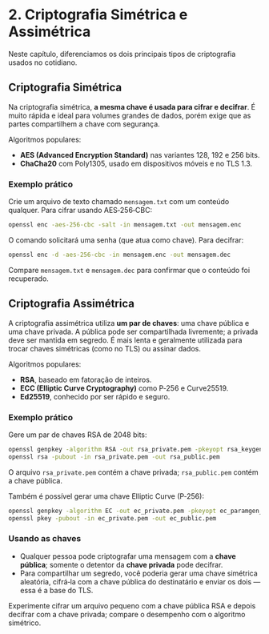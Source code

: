 # 2. Criptografia Simétrica e Assimétrica

Neste capítulo, diferenciamos os dois principais tipos de criptografia usados no cotidiano.

## Criptografia Simétrica

Na criptografia simétrica, **a mesma chave é usada para cifrar e decifrar**. É muito rápida e ideal para volumes grandes de dados, porém exige que as partes compartilhem a chave com segurança.

Algoritmos populares:
- **AES (Advanced Encryption Standard)** nas variantes 128, 192 e 256 bits.
- **ChaCha20** com Poly1305, usado em dispositivos móveis e no TLS 1.3.

### Exemplo prático

Crie um arquivo de texto chamado `mensagem.txt` com um conteúdo qualquer. Para cifrar usando AES‑256‑CBC:

```bash
openssl enc -aes-256-cbc -salt -in mensagem.txt -out mensagem.enc
```

O comando solicitará uma senha (que atua como chave). Para decifrar:

```bash
openssl enc -d -aes-256-cbc -in mensagem.enc -out mensagem.dec
```

Compare `mensagem.txt` e `mensagem.dec` para confirmar que o conteúdo foi recuperado.

## Criptografia Assimétrica

A criptografia assimétrica utiliza **um par de chaves**: uma chave pública e uma chave privada. A pública pode ser compartilhada livremente; a privada deve ser mantida em segredo. É mais lenta e geralmente utilizada para trocar chaves simétricas (como no TLS) ou assinar dados.

Algoritmos populares:
- **RSA**, baseado em fatoração de inteiros.
- **ECC (Elliptic Curve Cryptography)** como P‑256 e Curve25519.
- **Ed25519**, conhecido por ser rápido e seguro.

### Exemplo prático

Gere um par de chaves RSA de 2048 bits:

```bash
openssl genpkey -algorithm RSA -out rsa_private.pem -pkeyopt rsa_keygen_bits:2048
openssl rsa -pubout -in rsa_private.pem -out rsa_public.pem
```

O arquivo `rsa_private.pem` contém a chave privada; `rsa_public.pem` contém a chave pública.

Também é possível gerar uma chave Elliptic Curve (P‑256):

```bash
openssl genpkey -algorithm EC -out ec_private.pem -pkeyopt ec_paramgen_curve:P-256
openssl pkey -pubout -in ec_private.pem -out ec_public.pem
```

### Usando as chaves

- Qualquer pessoa pode criptografar uma mensagem com a **chave pública**; somente o detentor da **chave privada** pode decifrar.
- Para compartilhar um segredo, você poderia gerar uma chave simétrica aleatória, cifrá‑la com a chave pública do destinatário e enviar os dois — essa é a base do TLS.

Experimente cifrar um arquivo pequeno com a chave pública RSA e depois decifrar com a chave privada; compare o desempenho com o algoritmo simétrico.
